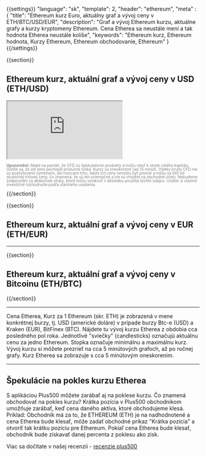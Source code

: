 ﻿{{settings}}
  "language": "sk",
  "template": 2,
  "header": "ethereum",
  "meta" : {
    "title": "Ethereum kurz Euro, aktuálny graf a vývoj ceny v ETH/BTC/USD/EUR",
    "description": "Graf a vývoj Ethereum kurzu, aktuálne grafy a kurzy kryptomeny Ethereum. Cena Etherea sa neustále mení a tak hodnota Etherea neustále kolíše",
    "keywords": "Ethereum kurz, Ethereum hodnota, Kurzy Ethereum, Ethereum obchodovanie, Ethereum"
  }
{{/settings}}




{{section}}

## Ethereum kurz, aktuální graf a vývoj ceny v USD **(ETH/USD)** 

<div class="container kurz">
<a href="http://blog.forexsrovnavac.cz/plus500cz"></a>
<a href="http://blog.forexsrovnavac.cz/plus500cz"></a>
<iframe src="http://marketools.plus500.com/Widgets/InstrumentChartContainer?hl=cs&cty=CZ&id=66349&tags=widg+chart+bitcoin&pl=2&instSymb=ETHUSD"></iframe>
</div>
<div class="alert">
    <font size="1" color="grey" face="">
    <p style="line-height:100%"> 
        <strong>Upozornění:</strong>
                Majte na pamäti, že CFD sú špekulatívne produkty a môžu viesť k strate celého kapitálu. Uistite sa, že ste plne pochopili príslušné riziká. Kurzy sú oneskorené (asi 15 minút). Všetky kruhy CFD nie sú poskytované výmenami, ale tvorcami trhu, takže ich ceny nemôžu byť presné a môžu sa líšiť od skutočnej trhovej ceny, čo znamená, že sú len orientačné a nie sú vhodné na obchodné účely. Nebudeme zodpovední za akékoľvek straty, ktoré môžu vzniknúť v dôsledku použitia týchto údajov. Urobte si vlastné investičné rozhodnutie podľa vlastného uváženia.</p>
    </font>
</div>
{{/section}}


{{section}}
## Ethereum kurz, aktuální graf a vývoj ceny v EUR **(ETH/EUR)**

<!-- TradingView Widget BEGIN -->
<script type="text/javascript" src="https://d33t3vvu2t2yu5.cloudfront.net/tv.js"></script>
<script type="text/javascript">
new TradingView.widget({
  "width": "100%",
  "height": 400,
  "symbol": "KRAKEN:ETHEUR",
  "interval": "D",
  "timezone": "Etc/UTC",
  "theme": "White",
  "style": "1",
  "locale": "en",
  "toolbar_bg": "#f1f3f6",
  "allow_symbol_change": true,
  "hideideas": true,
  "show_popup_button": true,
  "popup_width": "1000",
  "popup_height": "650",
});

</script>
<!-- TradingView Widget END -->
- - -

{{section}}


## Ethereum kurz, aktuální graf a vývoj ceny v Bitcoinu **(ETH/BTC)**

<!-- TradingView Widget BEGIN -->
<script type="text/javascript" src="https://d33t3vvu2t2yu5.cloudfront.net/tv.js"></script>
<script type="text/javascript">
new TradingView.widget({
  "width": "100%",
  "height": 400,
  "symbol": "BITFINEX:ETHBTC",
  "interval": "D",
  "timezone": "Etc/UTC",
  "theme": "White",
  "style": "1",
  "locale": "en",
  "toolbar_bg": "#f1f3f6",
  "allow_symbol_change": true,
  "hideideas": true,
  "show_popup_button": true,
  "popup_width": "1000",
  "popup_height": "650",
});

</script>
<!-- TradingView Widget END -->

{{/section}}
- - -
Cena Etherea, Kurz za 1 Ethereum (skr. ETH) je zobrazená v mene konkrétnej burzy, tj. USD (americké doláre) v prípade burzy Btc-e (USD) a Kraken (EUR), BitFinex (BTC). Nájdete tu vývoj kurzu Etherea z obdobia cca posledného pol roka. Jednotlivé "sviečky" (candlesticks) označujú aktuálnu cenu za jedno Ethereum. Stopka označuje minimálnu a maximálnu kurz. Vývoj kurzu si môžete prezrieť na cca 5 minútových grafoch, až po ročnej grafy. Kurz Etherea sa zobrazuje s cca 5 minútovým oneskorením.
- - -


## Špekulácie na pokles kurzu Etherea

S aplikáciou Plus500 môžete zarábať aj na poklese kurzu. Čo znamená obchodovať na pokles kurzu? Krátka pozícia v Plus500 obchodníkom umožňuje zarábať, keď cena daného aktíva, ktoré obchodujeme klesá. Príklad: Obchodník má za to, že ETHEREUM (ETH) je na nadhodnotené a cena Etherea bude klesať, môže zadať obchodné príkaz "Krátka pozícia" a otvoriť tak krátku pozíciu pre Ethereum. Pokiaľ cena Etherea bude klesať, obchodník bude získavať danej percenta z poklesu ako zisk.

Viac sa dočítate v našej recenzii - [recenzie plus500](http://forexsrovnavac.cz/sk/plus500)




